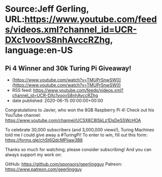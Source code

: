 # Source:Jeff Gerling, URL:https://www.youtube.com/feeds/videos.xml?channel_id=UCR-DXc1voovS8nhAvccRZhg, language:en-US

## Pi 4 Winner and 30k Turing Pi Giveaway!
 - [https://www.youtube.com/watch?v=TMUPrSnwSW0](https://www.youtube.com/watch?v=TMUPrSnwSW0)
 - RSS feed: https://www.youtube.com/feeds/videos.xml?channel_id=UCR-DXc1voovS8nhAvccRZhg
 - date published: 2020-06-15 00:00:00+00:00

Congratulations to Javier, who won the 8GB Raspberry Pi 4! Check out his YouTube channel: https://www.youtube.com/channel/UCSX8C8lSkLz1DsDeSSWcHOA

To celebrate 30,000 subscribers (and 3,000,000 views!), Turing Machines told me I could give away a #TuringPi! To enter to win, fill out this form: https://forms.gle/chSt6QdcMPiiaw3B8

Thanks so much for watching; please consider subscribing! And you can always support my work on:

GitHub: https://github.com/sponsors/geerlingguy
Patreon: https://www.patreon.com/geerlingguy

